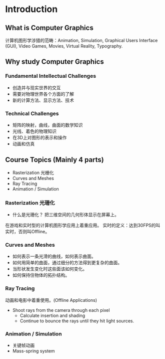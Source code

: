 
# Introduction
## What is Computer Graphics

计算机图形学涉猎的范畴：Animation, Simulation, Graphical Users Interface (GUI), Video Games, Movies, Virtual Reality, Typography. 

## Why study Computer Graphics

### Fundamental Intellectual Challenges

- 创造并与现实世界的交互
- 需要对物理世界各个方面的了解
-  新的计算方法、显示方法、技术

### Technical Challenges

- 矩阵的映射，曲线，曲面的数学知识
- 光线、着色的物理知识
- 在3D上对图形的表示和操作
- 动画和仿真

## Course Topics (Mainly 4 parts)

- Rasterization 光栅化
- Curves and Meshes
- Ray Tracing
- Animation / Simulation

### Rasterization 光珊化

- 什么是光珊化？ 
把三维空间的几何形体显示在屏幕上。

在游戏和实时型的计算机图形学应用上着重应用。
实时的定义：达到30FPS的叫实时，否则叫Offline。
### Curves and Meshes

- 如何表示一条光滑的曲线，如何表示曲面。
- 如何用简单的曲面，通过细分的方法得到更复杂的曲面。
- 当形状发生变化时这些面该如何变化。
- 如何保持住物体的拓扑结构。

### Ray Tracing
动画和电影中着重使用。(Offline Applications)

- Shoot rays from the camera through each pixel
	-  Calculate insertion and shading
	-  Continue to bounce the rays until they hit light sources.

### Animation / Simulation
- 关键帧动画
- Mass-spring system